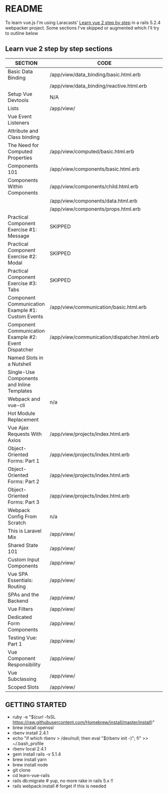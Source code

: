 # README

To learn vue.js I'm using Laracasts' [Learn vue 2 step by step](laracasts.com/series/learn-vue-2-step-by-step) in a rails 5.2.4 webpacker project. Some sections I've skipped or augmented which I'll try to outline below
## Learn vue 2 step by step sections

| SECTION  | CODE | STATUS |
|----------|------|---------|
| Basic Data Binding | /app/view/data_binding/basic.html.erb | 100% |
|                    | /app/view/data_binding/reactive.html.erb| 100% |
| Setup Vue Devtools | N/A | |
| Lists | /app/view/ | |
| Vue Event Listeners | | |
| Attribute and Class binding |  | |
| The Need for Computed Properties | /app/view/computed/basic.html.erb | 100%  |
| Components 101 | /app/view/components/basic.html.erb | 100% |
| Components Within Components | /app/view/components/child.html.erb | 100% |
|                              | /app/view/components/data.html.erb | 100% |
|                              | /app/view/components/props.html.erb | 100% |
| Practical Component Exercise #1: Message | SKIPPED | |
| Practical Component Exercise #2: Modal | SKIPPED | |
| Practical Component Exercise #3: Tabs  | SKIPPED | |
| Component Communication Example #1: Custom Events | /app/view/communication/basic.html.erb | 100% |
| Component Communication Example #2: Event Dispatcher  | /app/view/communication/dispatcher.html.erb | 100% |
| Named Slots in a Nutshell | | |
| Single-Use Components and Inline Templates |  | |
| Webpack and vue-cli | n/a | |
| Hot Module Replacement |  | |
| Vue Ajax Requests With Axios | /app/view/projects/index.html.erb   | 100% |
| Object-Oriented Forms: Part 1 | /app/view/projects/index.html.erb  | 100% |
| Object-Oriented Forms: Part 2 | /app/view/projects/index.html.erb  | 100% |
| Object-Oriented Forms: Part 3 | /app/view/projects/index.html.erb  | 100% |
| Webpack Config From Scratch | n/a | |
| This is Laravel Mix | /app/view/ | |
| Shared State 101 | /app/view/ | |
| Custom Input Components | /app/view/ | |
| Vue SPA Essentials: Routing | /app/view/ | |
| SPAs and the Backend | /app/view/ | |
| Vue Filters | /app/view/ | |
| Dedicated Form Components | /app/view/ | |
| Testing Vue: Part 1 | /app/view/ | |
| Vue Component Responsibility | /app/view/ | |
| Vue Subclassing | /app/view/ | |
| Scoped Slots | /app/view/ | |

## GETTING STARTED
* ruby -e "$(curl -fsSL https://raw.githubusercontent.com/Homebrew/install/master/install)"
* brew install openssl
* rbenv install 2.4.1
* echo "if which rbenv > /dev/null; then eval "$(rbenv init -)"; fi" >> ~/.bash_profile
* rbenv local 2.4.1
* gem install rails -v 5.1.4
* brew install yarn
* brew install node
* git clone 
* cd learn-vue-rails
* rails db:migrate # yup, no more rake in rails 5.x !!
* rails webpack:install # forget if this is needed
